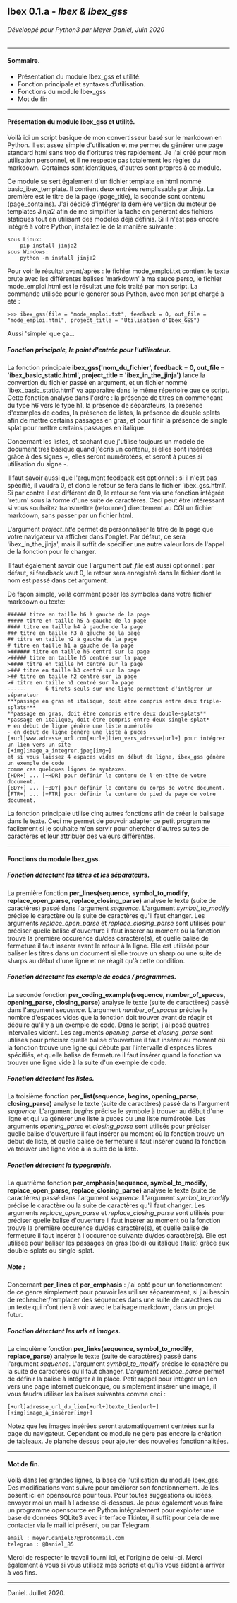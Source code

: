 ## Ibex 0.1.a  -  *Ibex & Ibex_gss*
###### Développé pour Python3 par Meyer Daniel, Juin 2020 

------
#### Sommaire.
+ Présentation du module Ibex_gss et utilité.
+ Fonction principale et syntaxes d'utilisation.
+ Fonctions du module Ibex_gss
+ Mot de fin

------
#### Présentation du module Ibex_gss et utilité.
Voilà ici un script basique de mon convertisseur basé sur le markdown en Python. Il est assez simple d'utilisation et me permet de générer une page standard html sans trop de fioritures très rapidement. Je l'ai créé pour mon utilisation personnel, et il ne respecte pas totalement les règles du markdown. Certaines sont identiques, d'autres sont propres à ce module.

Ce module se sert également d'un fichier template en html nommé basic_ibex_template. Il contient deux entrées remplissable par Jinja. La première est le titre de la page (page_title), la seconde sont contenu (page_contains). J'ai décidé d'intégrer la dernière version du moteur de templates Jinja2 afin de me simplifier la tache en générant des fichiers statiques tout en utilisant des modèles déjà définis. Si il n'est pas encore intégré à votre Python, installez le de la manière suivante :

    sous Linux:
        pip install jinja2
    sous Windows:
        python -m install jinja2

Pour voir le résultat avant/après : le fichier mode_emploi.txt contient le texte brute avec les différentes balises 'markdown' à ma sauce perso, le fichier mode_emploi.html est le résultat une fois traité par mon script. La commande utilisée pour le générer sous Python, avec mon script chargé a été :

    >>> ibex_gss(file = "mode_emploi.txt", feedback = 0, out_file = "mode_emploi.html", project_title = "Utilisation d'Ibex_GSS")

Aussi 'simple' que ça...

##### Fonction principale, le point d'entrée pour l'utilisateur.
La fonction principale **ibex_gss('nom_du_fichier', feedback = 0, out_file = 'ibex_basic_static.html', project_title = 'ibex_in_the_jinja')** lance la convertion du fichier passé en argument, et un fichier nommé 'ibex_basic_static.html' va apparaitre dans le même répertoire que ce script. Cette fonction analyse dans l'ordre : la présence de titres en commençant du type h6 vers le type h1, la présence de séparateurs, la présence d'exemples de codes, la présence de listes, la présence de double splats afin de mettre certains passages en gras, et pour finir la présence de single splat pour mettre certains passages en italique.

Concernant les listes, et sachant que j'utilise toujours un modèle de document très basique quand j'écris un contenu, si elles sont insérées grâce à des signes +, elles seront numérotées, et seront à puces si utilisation du signe -.

Il faut savoir aussi que l'argument feedback est optionnel : si il n'est pas spécifié, il vaudra 0, et donc le retour se fera dans le fichier 'ibex_gss.html'. Si par contre il est différent de 0, le retour se fera via une fonction intégrée 'return' sous la forme d'une suite de caractères. Ceci peut être intéressant si vous souhaitez transmettre (retourner) directement au CGI un fichier markdown, sans passer par un fichier html.

L'argument *project_title* permet de personnaliser le titre de la page que votre navigateur va afficher dans l'onglet. Par défaut, ce sera 'ibex_in_the_jinja', mais il suffit de spécifier une autre valeur lors de l'appel de la fonction pour le changer.

Il faut également savoir que l'argument *out_file* est aussi optionnel : par défaut, si feedback vaut 0, le retour sera enregistré dans le fichier dont le nom est passé dans cet argument.

De façon simple, voilà comment poser les symboles dans votre fichier markdown ou texte:

    ###### titre en taille h6 à gauche de la page
    ##### titre en taille h5 à gauche de la page
    #### titre en taille h4 à gauche de la page
    ### titre en taille h3 à gauche de la page
    ## titre en taille h2 à gauche de la page
    # titre en taille h1 à gauche de la page
    >###### titre en taille h6 centré sur la page
    >##### titre en taille h5 centré sur la page
    >#### titre en taille h4 centré sur la page
    >### titre en taille h3 centré sur la page
    >## titre en taille h2 centré sur la page
    ># titre en taille h1 centré sur la page
    ------      6 tirets seuls sur une ligne permettent d'intégrer un séparateur
    ***passage en gras et italique, doit être compris entre deux triple-splats***
    **passage en gras, doit être compris entre deux double-splats**
    *passage en italique, doit être compris entre deux single-splat*
    + en début de ligne génère une liste numérotée
    - en début de ligne génère une liste à puces
    [+url]www.adresse_url.com[+url+]lien_vers_adresse[url+] pour intégrer un lien vers un site
    [+img]image_a_integrer.jpeg[img+]
    et si vous laissez 4 espaces vides en début de ligne, ibex_gss génère un exemple de code 
    comme ces quelques lignes de syntaxes.
    [HDR+] ... [+HDR] pour définir le contenu de l'en-tête de votre document.
    [BDY+] ... [+BDY] pour définir le contenu du corps de votre document.
    [FTR+] ... [+FTR] pour définir le contenu du pied de page de votre document.

La fonction principale utilise cinq autres fonctions afin de créer le balisage dans le texte. Ceci me permet de pouvoir adapter ce petit programme facilement si je souhaite m'en servir pour chercher d'autres suites de caractères et leur attribuer des valeurs différentes.

------
#### Fonctions du module Ibex_gss.
##### Fonction détectant les titres et les séparateurs.
La première fonction **per_lines(sequence, symbol_to_modify, replace_open_parse, replace_closing_parse)** analyse le texte (suite de caractères) passé dans l'argument *sequence*. L'argument *symbol_to_modify* précise le caractère ou la suite de caractères qu'il faut changer. Les arguments *replace_open_parse* et *replace_closing_parse* sont utilisés pour préciser quelle balise d'ouverture il faut inserer au moment où la fonction trouve la première occurence du/des caractère(s), et quelle balise de fermeture il faut insérer avant le retour à la ligne. Elle est utilisée pour baliser les titres dans un document si elle trouve un sharp ou une suite de sharps au début d'une ligne et ne réagit qu'à cette condition.

##### Fonction détectant les exemple de codes / programmes.
La seconde fonction **per_coding_example(sequence, number_of_spaces, opening_parse, closing_parse)** analyse le texte (suite de caractères) passé dans l'argument *sequence*. L'argument *number_of_spaces* précise le nombre d'espaces vides que la fonction doit trouver avant de réagir et déduire qu'il y a un exemple de code. Dans le script, j'ai posé quatres intervalles vident. Les arguments *opening_parse* et *closing_parse* sont utilisés pour préciser quelle balise d'ouverture il faut insérer au moment où la fonction trouve une ligne qui débute par l'intervalle d'espaces libres spécifiés, et quelle balise de fermeture il faut insérer quand la fonction va trouver une ligne vide à la suite d'un exemple de code.

##### Fonction détectant les listes.
La troisième fonction **per_list(sequence, begins, opening_parse, closing_parse)** analyse le texte (suite de caractères) passé dans l'argument *sequence*. L'argument *begins* précise le symbole à trouver au début d'une ligne et qui va générer une liste à puces ou une liste numérotée. Les arguments *opening_parse* et *closing_parse* sont utilisés pour préciser quelle balise d'ouverture il faut insérer au moment où la fonction trouve un début de liste, et quelle balise de fermeture il faut insérer quand la fonction va trouver une ligne vide à la suite de la liste.

##### Fonction détectant la typographie.
La quatrième fonction **per_emphasis(sequence, symbol_to_modify, replace_open_parse, replace_closing_parse)** analyse le texte (suite de caractères) passé dans l'argument *sequence*. L'argument *symbol_to_modify* précise le caractère ou la suite de caractères qu'il faut changer. Les arguments *replace_open_parse* et *replace_closing_parse* sont utilisés pour préciser quelle balise d'ouverture il faut insérer au moment où la fonction trouve la première occurence du/des caractère(s), et quelle balise de fermeture il faut insérer à l'occurence suivante du/des caractère(s). Elle est utilisée pour baliser les passages en gras (bold) ou italique (italic) grâce aux double-splats ou single-splat.

##### Note :
Concernant **per_lines** et **per_emphasis** : j'ai opté pour un fonctionnement de ce genre simplement pour pouvoir les utiliser séparemment, si j'ai besoin de rechercher/remplacer des séquences dans une suite de caractères ou un texte qui n'ont rien à voir avec le balisage markdown, dans un projet futur. 

##### Fonction détectant les urls et images.
La cinquième fonction **per_links(sequence, symbol_to_modify, replace_parse)** analyse le texte (suite de caractères) passé dans l'argument *sequence*. L'argument *symbol_to_modify* précise le caractère ou la suite de caractères qu'il faut changer. L'argument *replace_parse* permet de définir la balise à intégrer à la place. Petit rappel pour intégrer un lien vers une page internet quelconque, ou simplement insérer une image, il vous faudra utiliser les balises suivantes comme ceci : 

    [+url]adresse_url_du_lien[+url+]texte_lien[url+]
    [+img]image_à_insérer[img+]

Notez que les images insérées seront automatiquement centrées sur la page du navigateur. Cependant ce module ne gère pas encore la création de tableaux. Je planche dessus pour ajouter des nouvelles fonctionnalitées.

------
#### Mot de fin.
Voilà dans les grandes lignes, la base de l'utilisation du module Ibex_gss. Des modifications vont suivre pour améliorer son fonctionnement. Je les posent ici en opensource pour tous. Pour toutes suggestions ou idées, envoyer moi un mail à l'adresse ci-dessous. Je peux également vous faire un programme opensource en Python intégralement pour exploiter une base de données SQLite3 avec interface Tkinter, il suffit pour cela de me contacter via le mail ici présent, ou par Telegram.

    email : meyer.daniel67@protonmail.com
    telegram : @Daniel_85

Merci de respecter le travail fourni ici, et l'origine de celui-ci. Merci également à vous si vous utilisez mes scripts et qu'ils vous aident à arriver à vos fins.

------

Daniel. Juillet 2020.



